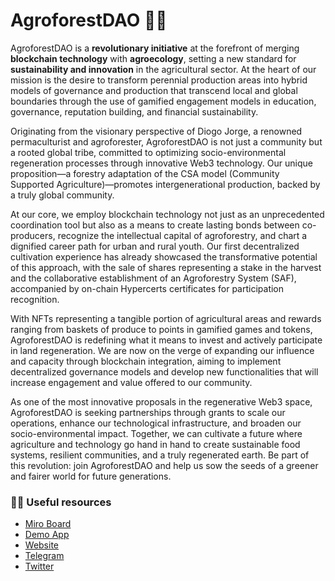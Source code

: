 # AgroforestDAO 🌿💡 


AgroforestDAO is a **revolutionary initiative** at the forefront of merging **blockchain technology** with **agroecology**, setting a new standard for **sustainability and innovation** in the agricultural sector. At the heart of our mission is the desire to transform perennial production areas into hybrid models of governance and production that transcend local and global boundaries through the use of gamified engagement models in education, governance, reputation building, and financial sustainability.

Originating from the visionary perspective of Diogo Jorge, a renowned permaculturist and agroforester, AgroforestDAO is not just a community but a rooted global tribe, committed to optimizing socio-environmental regeneration processes through innovative Web3 technology. Our unique proposition—a forestry adaptation of the CSA model (Community Supported Agriculture)—promotes intergenerational production, backed by a truly global community.

At our core, we employ blockchain technology not just as an unprecedented coordination tool but also as a means to create lasting bonds between co-producers, recognize the intellectual capital of agroforestry, and chart a dignified career path for urban and rural youth. Our first decentralized cultivation experience has already showcased the transformative potential of this approach, with the sale of shares representing a stake in the harvest and the collaborative establishment of an Agroforestry System (SAF), accompanied by on-chain Hypercerts certificates for participation recognition.

With NFTs representing a tangible portion of agricultural areas and rewards ranging from baskets of produce to points in gamified games and tokens, AgroforestDAO is redefining what it means to invest and actively participate in land regeneration. We are now on the verge of expanding our influence and capacity through blockchain integration, aiming to implement decentralized governance models and develop new functionalities that will increase engagement and value offered to our community.

As one of the most innovative proposals in the regenerative Web3 space, AgroforestDAO is seeking partnerships through grants to scale our operations, enhance our technological infrastructure, and broaden our socio-environmental impact. Together, we can cultivate a future where agriculture and technology go hand in hand to create sustainable food systems, resilient communities, and a truly regenerated earth. Be part of this revolution: join AgroforestDAO and help us sow the seeds of a greener and fairer world for future generations.

### 👩‍💻 Useful resources
- [Miro Board](https://miro.com/app/board/uXjVN8WhMsw=/?share_link_id=557936539315)
- [Demo App](https://app-agroforestdao.web.app/)
- [Website](https://agroforestdao.web.app/)
- [Telegram](https://t.me/+TNwrhRCyCxQ4Zjcx)
- [Twitter](https://twitter.com/agroforestDAO)
